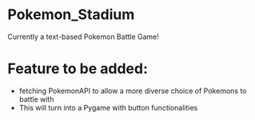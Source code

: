 # Pokemon_Stadium
Currently a text-based Pokemon Battle Game!

# Feature to be added:
- fetching PokemonAPI to allow a more diverse choice of Pokemons to battle with
- This will turn into a Pygame with button functionalities
